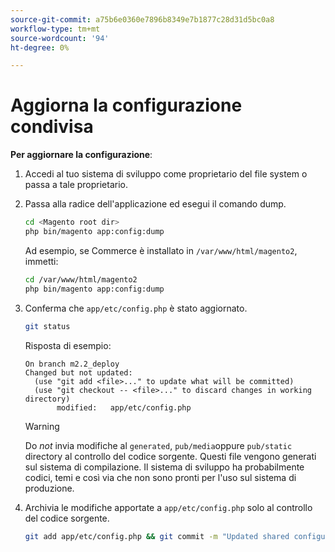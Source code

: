 ```yaml
---
source-git-commit: a75b6e0360e7896b8349e7b1877c28d31d5bc0a8
workflow-type: tm+mt
source-wordcount: '94'
ht-degree: 0%

---
```

# Aggiorna la configurazione condivisa

**Per aggiornare la configurazione**:

1. Accedi al tuo sistema di sviluppo come proprietario del file system o passa a tale proprietario.

1. Passa alla radice dell&#39;applicazione ed esegui il comando dump.

   ```bash
   cd <Magento root dir>
   php bin/magento app:config:dump
   ```

   Ad esempio, se Commerce è installato in `/var/www/html/magento2`, immetti:

   ```bash
   cd /var/www/html/magento2
   php bin/magento app:config:dump
   ```

1. Conferma che `app/etc/config.php` è stato aggiornato.

   ```bash
   git status
   ```

   Risposta di esempio:

   ```terminal
   On branch m2.2_deploy
   Changed but not updated:
     (use "git add <file>..." to update what will be committed)
     (use "git checkout -- <file>..." to discard changes in working directory)
          modified:   app/etc/config.php
   ```

   >[!WARNING]
   >
   >Do _not_ invia modifiche al `generated`, `pub/media`oppure `pub/static` directory al controllo del codice sorgente. Questi file vengono generati sul sistema di compilazione. Il sistema di sviluppo ha probabilmente codici, temi e così via che non sono pronti per l&#39;uso sul sistema di produzione.

1. Archivia le modifiche apportate a `app/etc/config.php` solo al controllo del codice sorgente.

   ```bash
   git add app/etc/config.php && git commit -m "Updated shared configuration" && git push mconfig m2.2_deploy
   ```

